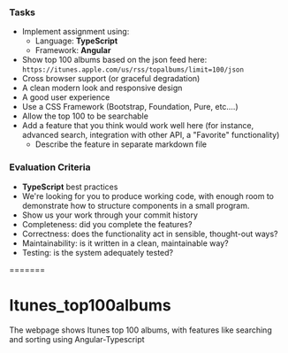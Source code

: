### Tasks

-   Implement assignment using:
    -   Language: **TypeScript**
    -   Framework: **Angular**
-   Show top 100 albums based on the json feed here: `https://itunes.apple.com/us/rss/topalbums/limit=100/json`
-   Cross browser support (or graceful degradation)
-   A clean modern look and responsive design
-   A good user experience
-   Use a CSS Framework (Bootstrap, Foundation, Pure, etc.…)
-   Allow the top 100 to be searchable
-   Add a feature that you think would work well here (for instance, advanced search, integration with other API, a "Favorite" functionality)
    -   Describe the feature in separate markdown file

### Evaluation Criteria

-   **TypeScript** best practices
-   We're looking for you to produce working code, with enough room to demonstrate how to structure components in a small program.
-   Show us your work through your commit history
-   Completeness: did you complete the features?
-   Correctness: does the functionality act in sensible, thought-out ways?
-   Maintainability: is it written in a clean, maintainable way?
-   Testing: is the system adequately tested?

=======

# Itunes_top100albums
The webpage shows Itunes top 100 albums, with features like searching and sorting using Angular-Typescript
